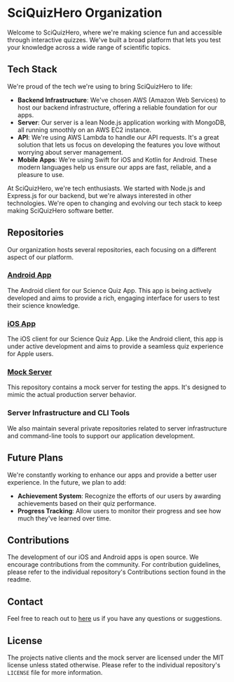 # SciQuizHero Organization

Welcome to SciQuizHero, where we're making science fun and accessible through interactive quizzes. We've built a broad platform that lets you test your knowledge across a wide range of scientific topics.

## Tech Stack

We're proud of the tech we're using to bring SciQuizHero to life:

- **Backend Infrastructure**: We've chosen AWS (Amazon Web Services) to host our backend infrastructure, offering a reliable foundation for our apps.
- **Server**: Our server is a lean Node.js application working with MongoDB, all running smoothly on an AWS EC2 instance.
- **API**: We're using AWS Lambda to handle our API requests. It's a great solution that lets us focus on developing the features you love without worrying about server management.
- **Mobile Apps**: We're using Swift for iOS and Kotlin for Android. These modern languages help us ensure our apps are fast, reliable, and a pleasure to use.

At SciQuizHero, we're tech enthusiasts. We started with Node.js and Express.js for our backend, but we're always interested in other technologies. We're open to changing and evolving our tech stack to keep making SciQuizHero software better.

## Repositories

Our organization hosts several repositories, each focusing on a different aspect of our platform.

### [Android App](https://github.com/SciQuizHero/SciQuizHero-Android-client)
The Android client for our Science Quiz App. This app is being actively developed and aims to provide a rich, engaging interface for users to test their science knowledge.

### [iOS App](https://github.com/SciQuizHero/SciQuizHero-iOS-client)
The iOS client for our Science Quiz App. Like the Android client, this app is under active development and aims to provide a seamless quiz experience for Apple users.

### [Mock Server](https://github.com/SciQuizHero/sci-quiz-hero-mock-server)
This repository contains a mock server for testing the apps. It's designed to mimic the actual production server behavior.

### Server Infrastructure and CLI Tools
We also maintain several private repositories related to server infrastructure and command-line tools to support our application development.

## Future Plans

We're constantly working to enhance our apps and provide a better user experience. In the future, we plan to add:

- **Achievement System**: Recognize the efforts of our users by awarding achievements based on their quiz performance.
- **Progress Tracking**: Allow users to monitor their progress and see how much they've learned over time.

## Contributions

The development of our iOS and Android apps is open source. We encourage contributions from the community. For contribution guidelines, please refer to the individual repository's Contributions section found in the readme.

## Contact

Feel free to reach out to [here](mailto:sciquizhero@gmail.com) us if you have any questions or suggestions.

## License

The projects native clients and the mock server are licensed under the MIT license unless stated otherwise. Please refer to the individual repository's `LICENSE` file for more information.
